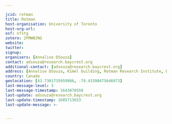 ```yaml
---

jcid: rotman
title: Rotman
host-organisation: University of Toronto
host-org-url: 
osf: nfstg
zotero: 2FMWNJNG
website: 
twitter: 
signup: 
organisers: [Annalise DSouza]
contact: adsouza@research.baycrest.org
additional-contact: [adsouza@research.baycrest.org]
address: [Annalise DSouza, Kimel building, Rotman Research Institute, Baycrest Health Sciences, 3560 Bathurst St, North York, ON M6A 2E1]
country: Canada
geolocation: [43.7301735959986, -79.43398475646973]
last-message-level: 3
last-message-timestamp: 1643078550
last-update: adsouza@research.baycrest.org
last-update-timestamp: 1605713653
last-update-message: >-
  

---
```



